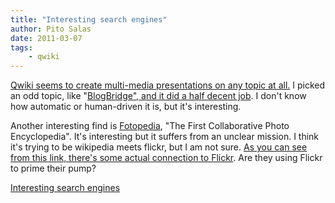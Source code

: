 ```yaml
---
title: "Interesting search engines"
author: Pito Salas
date: 2011-03-07
tags:
    - qwiki
---
```




[Qwiki seems to create multi-media presentations on any topic at
all.](<http://www.qwiki.com>) I picked an odd topic, like "[BlogBridge", and
it did a half decent job](<http://www.qwiki.com/q/#!/BlogBridge>). I don't
know how automatic or human-driven it is, but it's interesting.

Another interesting find is [Fotopedia](<http://www.fotopedia.com>), "The
First Collaborative Photo Encyclopedia". It's interesting but it suffers from
an unclear mission. I think it's trying to be wikipedia meets flickr, but I am
not sure. [As you can see from this link, there's some actual connection to
Flickr](<http://www.fotopedia.com/items/flickr-3255348609>). Are they using
Flickr to prime their pump?


[Interesting search engines](None)
